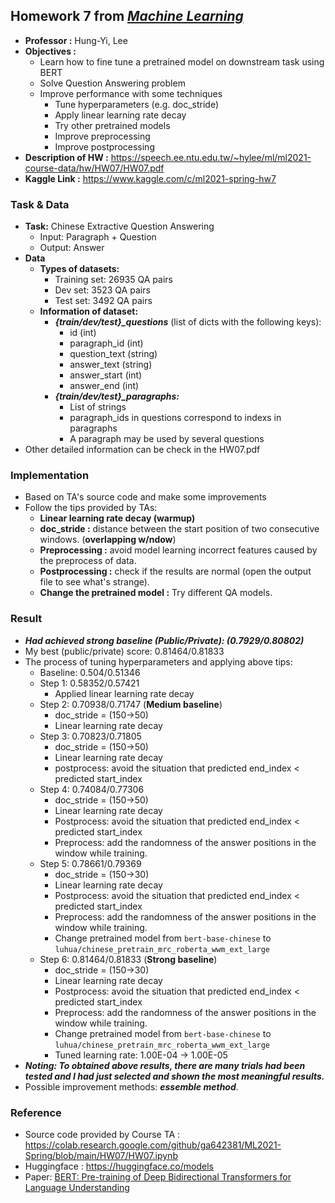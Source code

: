 ## Homework 7 from [***Machine Learning***](https://speech.ee.ntu.edu.tw/~hylee/ml/2021-spring.html)
* **Professor :** Hung-Yi, Lee
* **Objectives :**
  * Learn how to fine tune a pretrained model on downstream task using BERT
  * Solve Question Answering problem
  * Improve performance with some techniques
      * Tune hyperparameters (e.g. doc_stride)
      * Apply linear learning rate decay
      * Try other pretrained models
      * Improve preprocessing
      * Improve postprocessing
* **Description of HW :** https://speech.ee.ntu.edu.tw/~hylee/ml/ml2021-course-data/hw/HW07/HW07.pdf
* **Kaggle Link :** https://www.kaggle.com/c/ml2021-spring-hw7

### Task & Data
* **Task:** Chinese Extractive Question Answering
  - Input: Paragraph + Question
  - Output: Answer
* **Data**
    * **Types of datasets:**
        - Training set: 26935 QA pairs
        - Dev set: 3523  QA pairs
        - Test set: 3492  QA pairs
    * **Information of dataset:**
        - ***{train/dev/test}_questions*** (list of dicts with the following keys):
           - id (int)
           - paragraph_id (int)
           - question_text (string)
           - answer_text (string)
           - answer_start (int)
           - answer_end (int)
        - ***{train/dev/test}_paragraphs:***
          - List of strings
          - paragraph_ids in questions correspond to indexs in paragraphs
          - A paragraph may be used by several questions 
* Other detailed information can be check in the HW07.pdf

### Implementation
* Based on TA's source code and make some improvements
* Follow the tips provided by TAs:
    * **Linear learning rate decay (warmup)**
    * **doc_stride :** distance between the start position of two consecutive windows. (**overlapping w/ndow**)
    * **Preprocessing :** avoid model learning incorrect features caused by the preprocess of data.
    * **Postprocessing :** check if the results are normal (open the output file to see what's strange).
    * **Change the pretrained model :** Try different QA models.

### Result
* ***Had achieved strong baseline (Public/Private): (0.7929/0.80802)***
* My best (public/private) score: 0.81464/0.81833
* The process of tuning hyperparameters and applying above tips:
    * Baseline: 0.504/0.51346
    * Step 1: 0.58352/0.57421
        * Applied linear learning rate decay
    * Step 2: 0.70938/0.71747 (**Medium baseline**)
        * doc_stride = (150->50) 
        * Linear learning rate decay 
    * Step 3: 0.70823/0.71805
        * doc_stride = (150->50) 
        * Linear learning rate decay 
        * postprocess: avoid the situation that predicted end_index < predicted start_index
    * Step 4: 0.74084/0.77306
        * doc_stride = (150->50) 
        * Linear learning rate decay 
        * Postprocess: avoid the situation that predicted end_index < predicted start_index
        * Preprocess: add the randomness of the answer positions in the window while training.
    * Step 5: 0.78661/0.79369
        * doc_stride = (150->30) 
        * Linear learning rate decay 
        * Postprocess: avoid the situation that predicted end_index < predicted start_index
        * Preprocess: add the randomness of the answer positions in the window while training.
        * Change pretrained model
        from `bert-base-chinese` to `luhua/chinese_pretrain_mrc_roberta_wwm_ext_large`
    * Step 6: 0.81464/0.81833 (**Strong baseline**)
        * doc_stride = (150->30) 
        * Linear learning rate decay 
        * Postprocess: avoid the situation that predicted end_index < predicted start_index
        * Preprocess: add the randomness of the answer positions in the window while training.
        * Change pretrained model
        from `bert-base-chinese` to `luhua/chinese_pretrain_mrc_roberta_wwm_ext_large`
        * Tuned learning rate: 1.00E-04 -> 1.00E-05
* ***Noting: To obtained above results, there are many trials had been tested and I had just selected and shown the most meaningful results.***
* Possible improvement methods: ***essemble method***. 


### Reference
* Source code provided by Course TA : https://colab.research.google.com/github/ga642381/ML2021-Spring/blob/main/HW07/HW07.ipynb
* Huggingface : https://huggingface.co/models
* Paper: [BERT: Pre-training of Deep Bidirectional Transformers for Language Understanding](https://arxiv.org/abs/1810.04805)

